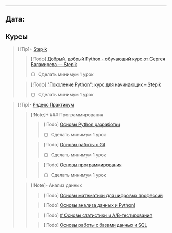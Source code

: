 
---
Дата: 
---

## Курсы 

> [!Tip]+ [Stepik](www.stepik.org)
>  > [!Todo] [Добрый, добрый Python - обучающий курс от Сергея Балакирева — Stepik](https://stepik.org/course/100707/syllabus)
>  > - [ ] Сделать минимум 1 урок
>  
>  > [!Todo] ["Поколение Python": курс для начинающих – Stepik](https://stepik.org/course/58852/syllabus)
>  > - [ ] Сделать минимум 1 урок


> [!Tip]- [Яндекс Практикум](www.practicum.yandex.ru)
> > [!Note]+ ### Программирования 
> > > [!Todo] [Основы Python разработки](https://practicum.yandex.ru/profile/python-free/?from=catalog)
> > > - [ ] Сделать минимум 1 урок
> >
> > > [!Todo] [Основы работы с Git](https://practicum.yandex.ru/profile/git-basics/?from=catalog)
> > > - [ ] Сделать минимум 1 урок
> >
> > > [!Todo] [Основы программирования](https://practicum.yandex.ru/profile/osnovy-programmirovaniya/?from=new_landing_osnovy-programmirovaniya)
> > > - [ ] Сделать минимум 1 урок
> 
> > [!Note]-  Анализ данных
> > > [!Todo] [Основы математики для цифровых профессий](https://practicum.yandex.ru/math-foundations/?from=catalog)
> >
> > > [!Todo] [Основы анализа данных и Python!](https://practicum.yandex.ru/data-analysis-basic/?from=catalog)
> >
> > > [!Todo] [# Основы статистики и A/B-тестирования](https://practicum.yandex.ru/statistics-basic/?from=catalog)
> >
> > > [!Todo] [Основы работы с базами данных и SQL](https://practicum.yandex.ru/sql-database-basics/?from=catalog)
> > 